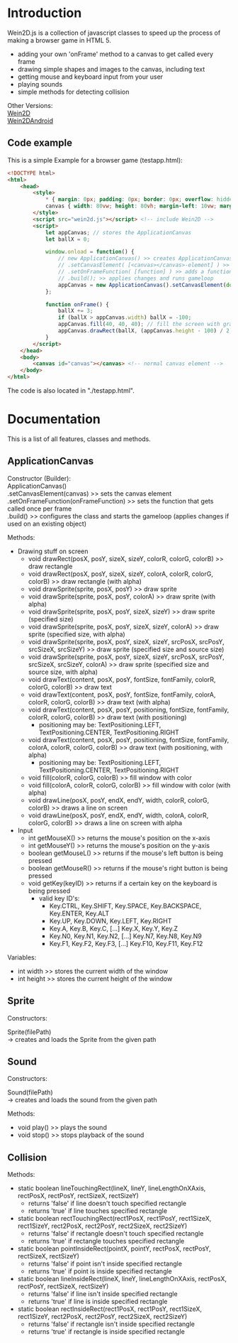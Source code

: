 # Introduction
Wein2D.js is a collection of javascript classes to speed up the process of making a browser game in HTML 5.
- adding your own 'onFrame' method to a canvas to get called every frame
- drawing simple shapes and images to the canvas, including text
- getting mouse and keyboard input from your user
- playing sounds
- simple methods for detecting collision

Other Versions:  
[Wein2D](https://www.github.com/devtaube/wein2d)  
[Wein2DAndroid](https://www.github.com/devtaube/wein2dandroid)  

## Code example
This is a simple Example for a browser game (testapp.html):
```html
<!DOCTYPE html>
<html>
    <head>
        <style>
            * { margin: 0px; padding: 0px; border: 0px; overflow: hidden; background-color: #313131; }
            canvas { width: 80vw; height: 80vh; margin-left: 10vw; margin-top: 10vh; background-color: #f1f1f1; }
        </style>
        <script src="wein2d.js"></script> <!-- include Wein2D -->
        <script>
            let appCanvas; // stores the ApplicationCanvas
            let ballX = 0;

            window.onload = function() {
                // new ApplicationCanvas() >> creates ApplicationCanvas object
                // .setCanvasElement( [<canvas></canvas>-element] ) >> adds the canvas element
                // .setOnFrameFunction( [function] ) >> adds a function to be called every frame
                // .build(); >> applies changes and runs gameloop
                appCanvas = new ApplicationCanvas().setCanvasElement(document.getElementById("canvas")).setOnFrameFunction(onFrame).build();
            };

            function onFrame() {
                ballX += 3;
                if (ballX > appCanvas.width) ballX = -100;
                appCanvas.fill(40, 40, 40); // fill the screen with gray
                appCanvas.drawRect(ballX, (appCanvas.height - 100) / 2, 100, 100, 255, 255, 255); // draw the 'ball'
            }
        </script>
    </head>
    <body>
        <canvas id="canvas"></canvas> <!-- normal canvas element -->
    </body>
</html>
```

The code is also located in "./testapp.html".

# Documentation
This is a list of all features, classes and methods.

## ApplicationCanvas
Constructor (Builder):  
ApplicationCanvas()  
.setCanvasElement(canvas) >> sets the canvas element  
.setOnFrameFunction(onFrameFunction) >> sets the function that gets called once per frame  
.build() >> configures the class and starts the gameloop (applies changes if used on an existing object)  

Methods:
- Drawing stuff on screen
   - void drawRect(posX, posY, sizeX, sizeY, colorR, colorG, colorB) >> draw rectangle
   - void drawRect(posX, posY, sizeX, sizeY, colorA, colorR, colorG, colorB) >> draw rectangle (with alpha)
   - void drawSprite(sprite, posX, posY) >> draw sprite
   - void drawSprite(sprite, posX, posY, colorA) >> draw sprite (with alpha)
   - void drawSprite(sprite, posX, posY, sizeX, sizeY) >> draw sprite (specified size)
   - void drawSprite(sprite, posX, posY, sizeX, sizeY, colorA) >> draw sprite (specified size, with alpha)
   - void drawSprite(sprite, posX, posY, sizeX, sizeY, srcPosX, srcPosY, srcSizeX, srcSizeY) >> draw sprite (specified size and source size)
   - void drawSprite(sprite, posX, posY, sizeX, sizeY, srcPosX, srcPosY, srcSizeX, srcSizeY, colorA) >> draw sprite (specified size and source size, with alpha)
   - void drawText(content, posX, posY, fontSize, fontFamily, colorR, colorG, colorB) >> draw text
   - void drawText(content, posX, posY, fontSize, fontFamily, colorA, colorR, colorG, colorB) >> draw text (with alpha)
   - void drawText(content, posX, posY, positioning, fontSize, fontFamily, colorR, colorG, colorB) >> draw text (with positioning)
        - positioning may be: TextPositioning.LEFT, TextPositioning.CENTER, TextPositioning.RIGHT
   - void drawText(content, posX, posY, positioning, fontSize, fontFamily, colorA, colorR, colorG, colorB) >> draw text (with positioning, with alpha)
        - positioning may be: TextPositioning.LEFT, TextPositioning.CENTER, TextPositioning.RIGHT
   - void fill(colorR, colorG, colorB) >> fill window with color
   - void fill(colorA, colorR, colorG, colorB) >> fill window with color (with alpha)
   - void drawLine(posX, posY, endX, endY, width, colorR, colorG, colorB) >> draws a line on screen
   - void drawLine(posX, posY, endX, endY, width, colorA, colorR, colorG, colorB) >> draws a line on screen with alpha
- Input
   - int getMouseX() >> returns the mouse's position on the x-axis
   - int getMouseY() >> returns the mouse's position on the y-axis
   - boolean getMouseL() >> returns if the mouse's left button is being pressed
   - boolean getMouseR() >> returns if the mouse's right button is being pressed
   - void getKey(keyID) >> returns if a certain key on the keyboard is being pressed
       - valid key ID's:
         - Key.CTRL, Key.SHIFT, Key.SPACE, Key.BACKSPACE, Key.ENTER, Key.ALT
         - Key.UP, Key.DOWN, Key.LEFT, Key.RIGHT
         - Key.A, Key.B, Key.C, [...] Key.X, Key.Y, Key.Z
         - Key.N0, Key.N1, Key.N2, [...] Key.N7, Key.N8, Key.N9
         - Key.F1, Key.F2, Key.F3, [...] Key.F10, Key.F11, Key.F12

Variables:  
- int width >> stores the current width of the window
- int height >> stores the current height of the window

## Sprite
Constructors:  

Sprite(filePath)  
-> creates and loads the Sprite from the given path  

## Sound
Constructors:  

Sound(filePath)  
-> creates and loads the sound from the given path  

Methods:
 - void play() >> plays the sound
 - void stop() >> stops playback of the sound

## Collision
Methods:
 - static boolean lineTouchingRect(lineX, lineY, lineLengthOnXAxis, rectPosX, rectPosY, rectSizeX, rectSizeY)
     - returns 'false' if line doesn't touch specified rectangle
     - returns 'true' if line touches specified rectangle
 - static boolean rectTouchingRect(rect1PosX, rect1PosY, rect1SizeX, rect1SizeY, rect2PosX, rect2PosY, rect2SizeX, rect2SizeY)
     - returns 'false' if rectangle doesn't touch specified rectangle
     - returns 'true' if rectangle touches specified rectangle
 - static boolean pointInsideRect(pointX, pointY, rectPosX, rectPosY, rectSizeX, rectSizeY)
     - returns 'false' if point isn't inside specified rectangle
     - returns 'true' if point is inside specified rectangle
 - static boolean lineInsideRect(lineX, lineY, lineLengthOnXAxis, rectPosX, rectPosY, rectSizeX, rectSizeY)
     - returns 'false' if line isn't inside specified rectangle
     - returns 'true' if line is inside specified rectangle
 - static boolean rectInsideRect(rect1PosX, rect1PosY, rect1SizeX, rect1SizeY, rect2PosX, rect2PosY, rect2SizeX, rect2SizeY)
     - returns 'false' if rectangle isn't inside specified rectangle
     - returns 'true' if rectangle is inside specified rectangle

